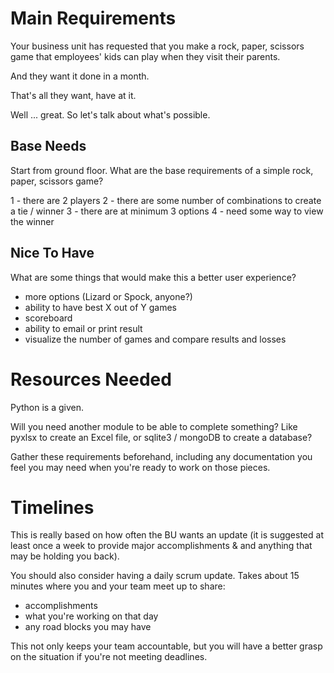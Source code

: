 # Main Requirements

Your business unit has requested that you make a rock, paper, scissors game
that employees' kids can play when they visit their parents.

And they want it done in a month.

That's all they want, have at it.

Well ... great. So let's talk about what's possible.

## Base Needs

Start from ground floor. What are the base requirements of a simple
rock, paper, scissors game?

1 - there are 2 players
2 - there are some number of combinations to create a tie / winner
3 - there are at minimum 3 options
4 - need some way to view the winner

## Nice To Have

What are some things that would make this a better user experience?
- more options (Lizard or Spock, anyone?)
- ability to have best X out of Y games
- scoreboard
- ability to email or print result
- visualize the number of games and compare results and losses

# Resources Needed

Python is a given.

Will you need another module to be able to complete something? Like pyxlsx
to create an Excel file, or sqlite3 / mongoDB to create a database?

Gather these requirements beforehand, including any documentation
you feel you may need when you're ready to work on those pieces.

# Timelines

This is really based on how often the BU wants an update (it is suggested
at least once a week to provide major accomplishments & and anything
that may be holding you back).

You should also consider having a daily scrum update. Takes about 15 minutes
where you and your team meet up to share:
- accomplishments
- what you're working on that day
- any road blocks you may have

This not only keeps your team accountable, but you will have a better grasp
on the situation if you're not meeting deadlines.
